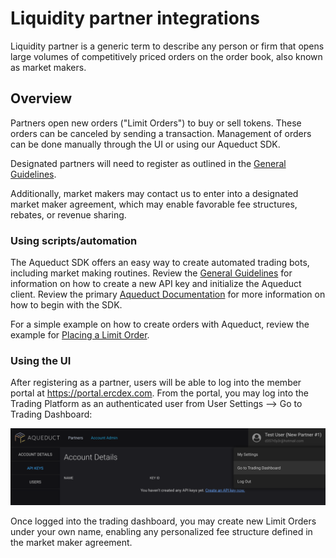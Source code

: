 # Liquidity partner integrations

Liquidity partner is a generic term to describe any person or firm that opens large volumes of competitively priced orders on the order book, also known as market makers.

## Overview

Partners open new orders ("Limit Orders") to buy or sell tokens. These orders can be canceled by sending a transaction. Management of orders can be done manually through the UI or using our Aqueduct SDK.

Designated partners will need to register as outlined in the [General Guidelines](./README.MD).

Additionally, market makers may contact us to enter into a designated market maker agreement, which may enable favorable fee structures, rebates, or revenue sharing.

### Using scripts/automation

The Aqueduct SDK offers an easy way to create automated trading bots, including market making routines. Review the [General Guidelines](./README.MD) for information on how to create a new API key and initialize the Aqueduct client. Review the primary [Aqueduct Documentation](../README.MD) for more information on how to begin with the SDK.

For a simple example on how to create orders with Aqueduct, review the example for [Placing a Limit Order](./src/examples/placing-limit-order.ts).

### Using the UI

After registering as a partner, users will be able to log into the member portal at https://portal.ercdex.com. From the portal, you may log into the Trading Platform as an authenticated user from User Settings --> Go to Trading Dashboard:

![alt text](./screenshots/go-to-dashboard.png)

Once logged into the trading dashboard, you may create new Limit Orders under your own name, enabling any personalized fee structure defined in the market maker agreement.
